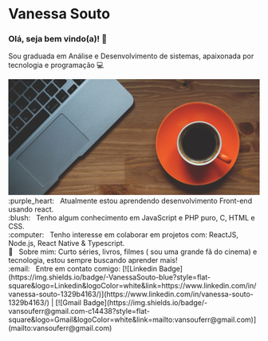 # Vanessa Souto

### Olá, seja bem vindo(a)! 👋

Sou graduada em Análise e Desenvolvimento de sistemas, apaixonada por tecnologia e programação :computer:


<!--
**vansoufer/vansoufer** is a ✨ _special_ ✨ repository because its `README.md` (this file) appears on your GitHub profile.

Here are some ideas to get you started:

- 🔭 I’m currently working on ...
- 🌱 I’m currently learning ...
- 👯 I’m looking to collaborate on ...
- 🤔 I’m looking for help with ...
- 💬 Ask me about ...
- 📫 How to reach me: ...
- 😄 Pronouns: ...
- ⚡ Fun fact: ...
-->

<img width="auto" src="https://github.com/vansoufer/vansoufer/blob/master/banner%201.jpg">
 <br/> :purple_heart: &nbsp; Atualmente estou aprendendo desenvolvimento Front-end usando react.
 <br/> :blush: &nbsp; Tenho algum conhecimento em JavaScript e PHP puro, C, HTML e CSS.
 <br/> :computer: &nbsp; Tenho interesse em colaborar em projetos com: ReactJS, Node.js, React Native & Typescript.
 <br/> 💬  &nbsp; Sobre mim: Curto séries, livros, filmes ( sou uma grande fã do cinema) e tecnologia, estou sempre buscando aprender mais!
 <br/> :email: &nbsp; Entre em contato comigo: [![Linkedin Badge](https://img.shields.io/badge/-VanessaSouto-blue?style=flat-square&logo=Linkedin&logoColor=white&link=https://www.linkedin.com/in/vanessa-souto-1329b4163/)](https://www.linkedin.com/in/vanessa-souto-1329b4163/) 
| 
[![Gmail Badge](https://img.shields.io/badge/-vansouferr@gmail.com-c14438?style=flat-square&logo=Gmail&logoColor=white&link=mailto:vansouferr@gmail.com)](mailto:vansouferr@gmail.com)
